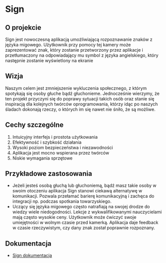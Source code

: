 
# Sign
## O projekcie

  Sign jest nowoczesną aplikacją umożliwiającą rozpoznawanie znaków z języka migowego. Użytkownik przy pomocy tej kamery może zaprezentować znak, który zostanie przetworzony przez aplikacje i przetłumaczony na odpowiadający mu symbol z języka angielskiego, który następnie zostanie wyświetlony na ekranie
  
## Wizja
Naszym celem jest zmniejszenie wykluczenia społecznego, z którym spotykają się osoby głuche bądź głuchonieme. Jednocześnie wierzymy, że ten projekt przyczyni się do poprawy sytuacji takich osób oraz stanie się inspiracją dla kolejnych twórców oprogramowania, którzy idąc po naszych śladach dokonają rzeczy, o których im się nawet nie śniło, że są możliwe.

## Cechy szczególne

 1. Intuicyjny interfejs i prostota użytkowania
 2. Efektywność i szybkość działania
 3. Wysoki poziom bezpieczeństwa i niezawodności
 4. Aplikacja jest mocno wspierana przez twórców
 5. Niskie wymagania sprzętowe


## Przykładowe zastosowania 

 - Jeżeli jesteś osobą głuchą lub głuchoniemą, bądź masz takie osoby w swoim otoczeniu aplikacja Sign stanowi ciekawą alternatywę w komunikacji. Pozwala przełamać barierę komunikacyjną i zachęca do integracji np. podczas spotkania towarzyskiego.
 -  Uczący się języka migowego często natrafiają na swojej drodze do wiedzy wiele niedogodności. Lekcje z
   wykwalifikowanymi nauczycielami mają często wysokie ceny. Użytkownik może ćwiczyć swoje umiejętności w wolnym czasie przed kamerką. Aplikacja daje feedback w czasie rzeczywistym, czy dany znak został poprawnie rozpoznany.

## Dokumentacja
 - [Sign dokumentacja](docs-pl/Sign%20-%20dokumentacja.pdf)
